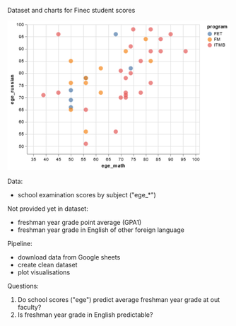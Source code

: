 Dataset and charts for Finec student scores

![](visualization.png)

Data:

- school examination scores by subject ("ege_*")

Not provided yet in dataset:

- freshman year grade point average (GPA1) 
- freshman year grade in English of other foreign language 

Pipeline:

- download data from Google sheets
- create clean dataset
- plot visualisations

Questions:

1. Do school scores ("ege") predict average freshman year grade at out faculty? 
2. Is freshman year grade in English predictable? 

